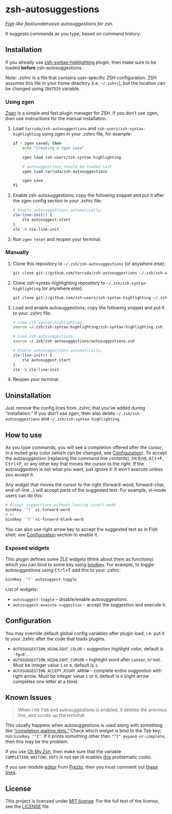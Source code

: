 # zsh-autosuggestions

_[Fish](http://fishshell.com/)-like fast/unobtrusive autosuggestions for zsh._

It suggests commands as you type, based on command history.


## Installation

If you already use [zsh-syntax-highlighting](https://github.com/zsh-users/zsh-syntax-highlighting) plugin, then make sure to be loaded **before** zsh-autosuggestions.

Note: _.zshrc_ is a file that contains user-specific ZSH configuration.
ZSH assumes this file in your home directory (i.e. `~/.zshrc`), but the location can be changed using `ZDOTDIR` variable.

### Using zgen

[Zgen](https://github.com/tarjoilija/zgen) is a simple and fast plugin manager for ZSH.
If you don’t use zgen, then use instructions for the manual installation.

1. Load `tarruda/zsh-autosuggestions` and `zsh-users/zsh-syntax-highlighting` using zgen in your .zshrc file, for example:

    ```sh
    if ! zgen saved; then
        echo "Creating a zgen save"

        zgen load zsh-users/zsh-syntax-highlighting

        # autosuggestions should be loaded last
        zgen load tarruda/zsh-autosuggestions

        zgen save
    fi
    ```

2. Enable zsh-autosuggestions; copy the following snippet and put it after the zgen config section in your .zshrc file:

    ```sh
    # Enable autosuggestions automatically.
    zle-line-init() {
        zle autosuggest-start
    }
    zle -N zle-line-init
    ```

3. Run `zgen reset` and reopen your terminal.


### Manually

1. Clone this repository to `~/.zsh/zsh-autosuggestions` (or anywhere else):

    ```sh
    git clone git://github.com/tarruda/zsh-autosuggestions ~/.zsh/zsh-autosuggestions
    ```

2. Clone zsh-syntax-highlighting repository to `~/.zsh/zsh-syntax-highlighting` (or anywhere else):

    ```sh
    git clone git://github.com/zsh-users/zsh-syntax-highlighting ~/.zsh/zsh-syntax-highlighting
    ```

3. Load and enable autosuggestions; copy the following snippet and put it to your .zshrc file:

    ```sh
    # Load zsh-syntax-highlighting.
    source ~/.zsh/zsh-syntax-highlighting/zsh-syntax-highlighting.zsh

    # Load zsh-autosuggestions.
    source ~/.zsh/zsh-autosuggestions/autosuggestions.zsh

    # Enable autosuggestions automatically.
    zle-line-init() {
        zle autosuggest-start
    }
    zle -N zle-line-init
    ```

4. Reopen your terminal.


## Uninstallation

Just remove the config lines from .zshrc that you’ve added during “installation.”
If you don’t use zgen, then also delete `~/.zsh/zsh-autosuggestions` and `~/.zsh/zsh-syntax-highlighting`.


## How to use

As you type commands, you will see a completion offered after the cursor, in a muted gray color (which can be changed, see [Configuration](#configuration)).
To accept the autosuggestion (replacing the command line contents), hit <kbd>End</kbd>, <kbd>Alt+F</kbd>, <kbd>Ctrl+F</kbd>, or any other key that moves the cursor to the right.
If the autosuggestion is not what you want, just ignore it: it won’t execute unless you accept it.

Any widget that moves the cursor to the right (forward-word, forward-char, end-of-line…) will accept parts of the suggested text.
For example, vi-mode users can do this:

```sh
# Accept suggestions without leaving insert mode
bindkey '^f' vi-forward-word
# or
bindkey '^f' vi-forward-blank-word
```

You can also use right arrow key to accept the suggested text as in Fish shell; see [Configuration](#configuration) section to enable it.

### Exposed widgets

This plugin defines some ZLE widgets (think about them as functions) which you can bind to some key using [bindkey](http://zshwiki.org/home/zle/bindkeys).
For example, to toggle autosuggestions using <kbd>Ctrl+T</kbd> add this to your .zshrc:

```sh
bindkey '^T' autosuggest-toggle
```

List of widgets:

 - `autosuggest-toggle` – disable/enable autosuggestions.
 - `autosuggest-execute-suggestion` – accept the suggestion and execute it.


## Configuration

You may override default global config variables after plugin load, i.e. put it to your .zshrc after the code that loads plugins.

- `AUTOSUGGESTION_HIGHLIGHT_COLOR` – suggestion highlight color, default is `'fg=8'`.
- `AUTOSUGGESTION_HIGHLIGHT_CURSOR` – highlight word after cursor, or not. Must be integer value `1` or `0`, default is `1`.
- `AUTOSUGGESTION_ACCEPT_RIGHT_ARROW` – complete entire suggestion with right arrow. Must be integer value `1` or `0`, default is `0` (right arrow completes one letter at a time).


## Known Issues

> When I hit <kbd>Tab</kbd> and autosuggestions is enabled, it deletes the previous line, and scrolls up the terminal.

This usually happens when autosuggestions is used along with something like [“completion waiting dots.”](http://michael.thegrebs.com/2012/09/04/zsh-completion-waiting-dots/)
Check which widget is bind to the Tab key; run `bindkey "^I"`.
If it prints something other than `"^I" expand-or-complete`, then this may be the problem.

If you use [Oh My Zsh](https://github.com/robbyrussell/oh-my-zsh), then make sure that the variable `COMPLETION_WAITING_DOTS` is not set (it enables [this](https://github.com/robbyrussell/oh-my-zsh/blob/e55c715508a2f652fed741f2047c66dda2c6e5b0/lib/completion.zsh#L56-L64) problematic code).

If you use module [editor](https://github.com/sorin-ionescu/prezto/tree/master/modules/editor) from [Prezto](https://github.com/sorin-ionescu/prezto), then you must comment out [these lines](https://github.com/sorin-ionescu/prezto/blob/a84ac5b0023d71c98bb28a68c550dc13f6c51945/modules/editor/init.zsh#L303-L304).


## License

This project is licensed under [MIT license](http://opensource.org/licenses/MIT).
For the full text of the license, see the [LICENSE](LICENSE) file.
